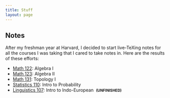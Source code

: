 ```yaml
---
title: Stuff
layout: page
---
```


## Notes ##

After my freshman year at Harvard, I decided to start live-TeXing notes for all
the courses I was taking that I cared to take notes in.  Here are the results
of these efforts:

- [Math 122][1]: Algebra I
- [Math 123][2]: Algebra II
- [Math 131][3]: Topology I
- [Statistics 110][4]: Intro to Probability
- [Linguistics 107][5]: Intro to Indo-European&nbsp;
                        **<small>(UNFINISHED)</small>**


[1]: notes/math122.pdf    "Math 122"
[2]: notes/math123.pdf    "Math 123"
[3]: notes/math131.pdf    "Math 131"
[4]: notes/stat110.pdf    "Stat 110"
[5]: notes/ling107.pdf    "Ling 107"
